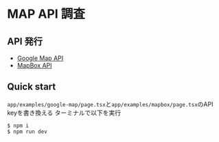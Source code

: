 # MAP API 調査
## API 発行
- [Google Map API](https://developers.google.com/maps/documentation/javascript/get-api-key)
- [MapBox API](https://docs.mapbox.com/help/glossary/access-token/)
## Quick start
`app/examples/google-map/page.tsx`と`app/examples/mapbox/page.tsx`のAPI keyを書き換える
ターミナルで以下を実行
```
$ npm i
$ npm run dev
```